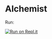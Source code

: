 # Alchemist

Run:

[![Run on Repl.it](https://repl.it/badge/github/ThusEndingTheStory/Alchemist)](https://repl.it/github/ThusEndingTheStory/Alchemist)
